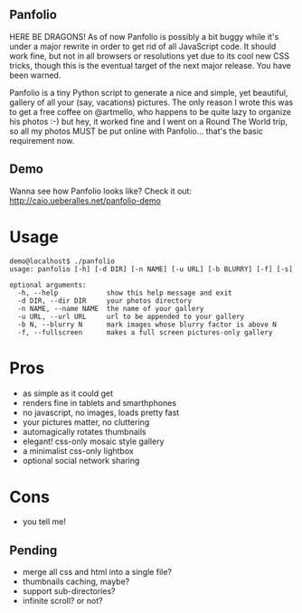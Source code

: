 Panfolio
--------

HERE BE DRAGONS! As of now Panfolio is possibly a bit buggy while it's under a major rewrite in order to get rid of all JavaScript code. It should work fine, but not in all browsers or resolutions yet due to its cool new CSS tricks, though this is the eventual target of the next major release. You have been warned.

Panfolio is a tiny Python script to generate a nice and simple, yet beautiful, gallery of all your (say, vacations) pictures. The only reason I wrote this was to get a free coffee on @artmello, who happens to be quite lazy to organize his photos :-) but hey, it worked fine and I went on a Round The World trip, so all my photos MUST be put online with Panfolio... that's the basic requirement now.

Demo
----

Wanna see how Panfolio looks like? Check it out: http://caio.ueberalles.net/panfolio-demo

Usage
=====

```
demo@localhost$ ./panfolio
usage: panfolio [-h] [-d DIR] [-n NAME] [-u URL] [-b BLURRY] [-f] [-s]

optional arguments:
  -h, --help            show this help message and exit
  -d DIR, --dir DIR     your photos directory
  -n NAME, --name NAME  the name of your gallery
  -u URL, --url URL     url to be appended to your gallery
  -b N, --blurry N      mark images whose blurry factor is above N
  -f, --fullscreen      makes a full screen pictures-only gallery
```

Pros
====

- as simple as it could get
- renders fine in tablets and smarthphones
- no javascript, no images, loads pretty fast
- your pictures matter, no cluttering
- automagically rotates thumbnails
- elegant! css-only mosaic style gallery
- a minimalist css-only lightbox
- optional social network sharing

Cons
====

- you tell me!

Pending
-------

- merge all css and html into a single file?
- thumbnails caching, maybe?
- support sub-directories?
- infinite scroll? or not?
